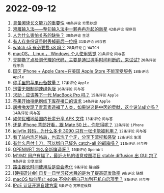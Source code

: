 # 2022-09-12

1. [具备阅读长文能力的重要性](https://www.v2ex.com/t/879381) `48条评论` `奇思妙想`
1. [鸿雁输入法——整句输入法中一颗冉冉升起的新星](https://www.v2ex.com/t/879486) `42条评论` `程序员`
1. [人为什么害怕关系的缺失？](https://www.v2ex.com/t/879407) `38条评论` `生活`
1. [有人存身份证号时丢掉最后一位吗](https://www.v2ex.com/t/879424) `31条评论` `问与答`
1. [watch s5 有必要换 s8 吗？](https://www.v2ex.com/t/879419) `28条评论` ` WATCH`
1. [macOS， Linux ， Windows 个人使用感觉](https://www.v2ex.com/t/879442) `21条评论` `问与答`
1. [无聊撸了点检测代理的代码，主要是通过握手时间判断的，来试试?](https://www.v2ex.com/t/879471) `20条评论` `程序员`
1. [国区 iPhone + Apple Care+在美国 Apple Store 不能享受服务](https://www.v2ex.com/t/879388) `18条评论` `Apple`
1. [你手里的苹果设备数量？](https://www.v2ex.com/t/879466) `17条评论` `Apple`
1. [迅雷无限制网速绿色版](https://www.v2ex.com/t/879422) `16条评论` `问与答`
1. [求助：应该等下一代 MacBook Pro 吗？](https://www.v2ex.com/t/879438) `15条评论` `Apple`
1. [苹果开始拒绝刷线下库存接口的请求](https://www.v2ex.com/t/879441) `14条评论` `Apple`
1. [屠嗷嗷发现了青蒿素造福了人类，如果说这是中医的贡献，这个说法成立吗？](https://www.v2ex.com/t/879451) `14条评论` `问与答`
1. [如何优雅地给国内长辈分享 APK 文件](https://www.v2ex.com/t/879445) `13条评论` `问与答`
1. [还是 iPhone 背部好看，跟 Mate 50 比，你觉得呢？](https://www.v2ex.com/t/879467) `12条评论` `iPhone`
1. [jellyfin 转码，为什么多卡 3090 只有一张卡能被利用？](https://www.v2ex.com/t/879452) `12条评论` `问与答`
1. [看了站内洗牙帖后，也去洗了个牙，分享下流程和感受](https://www.v2ex.com/t/879390) `12条评论` `生活`
1. [有什么月付 1 刀，可以绑自己域名 catch-all 的邮箱吗？](https://www.v2ex.com/t/879457) `11条评论` `问与答`
1. [OPENWRT 怎么全新编译呀？](https://www.v2ex.com/t/879386) `10条评论` `OpenWrt`
1. [M1/M2 用户有福了，最近火热的语意成图项目 stable diffusion 出 GUI 包了](https://www.v2ex.com/t/879454) `9条评论` `分享发现`
1. [路由器长时间使用后是否会老化](https://www.v2ex.com/t/879439) `9条评论` `路由器`
1. [[硬核研讨会] 日复一日学习技术目的是为了提高研发效率](https://www.v2ex.com/t/879420) `9条评论` `随想`
1. [macOS 如何阻止 edge 不停的把自己加到开机自启项里？](https://www.v2ex.com/t/879416) `8条评论` `问与答`
1. [IPoE 认证开源自建方案](https://www.v2ex.com/t/879403) `8条评论` `宽带症候群`
